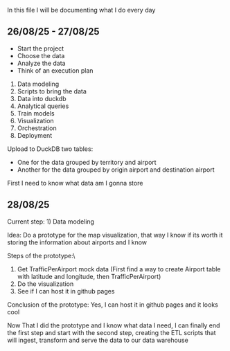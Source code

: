 In this file I will be documenting what I do every day

## 26/08/25 - 27/08/25

- Start the project
- Choose the data
- Analyze the data
- Think of an execution plan
1) Data modeling
2) Scripts to bring the data
3) Data into duckdb
4) Analytical queries
5) Train models
6) Visualization
7) Orchestration
8) Deployment

Upload to DuckDB two tables:
- One for the data grouped by territory and airport
- Another for the data grouped by origin airport and destination airport

First I need to know what data am I gonna store

## 28/08/25

Current step: 1) Data modeling

Idea: Do a prototype for the map visualization, that way I know if its worth it storing the information about airports and I know 

Steps of the prototype:\

1) Get TrafficPerAirport mock data (First find a way to create Airport table with latitude and longitude, then TrafficPerAirport)
2) Do the visualization
3) See if I can host it in github pages

Conclusion of the prototype: Yes, I can host it in github pages and it looks cool

Now That I did the prototype and I know what data I need, I can finally end the first step and start with the second step, creating the ETL scripts that will ingest, transform and serve the data to our data warehouse